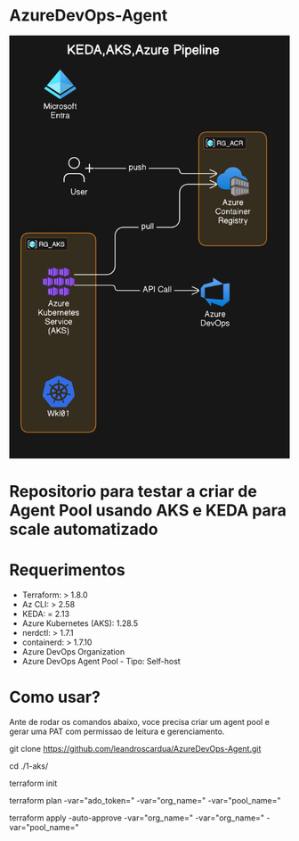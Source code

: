 # AzureDevOps-Agent

![alt text](https://github.com/leandroscardua/AzureDevOps-Agent/blob/main/keda_aks_azurepippeline.png?raw=true)

# Repositorio para testar a criar de Agent Pool usando AKS e KEDA para scale automatizado

# Requerimentos

- Terraform: > 1.8.0
- Az CLI: > 2.58
- KEDA: = 2.13
- Azure Kubernetes (AKS): 1.28.5
- nerdctl: > 1.7.1
- containerd: > 1.7.10
- Azure DevOps Organization
- Azure DevOps Agent Pool - Tipo: Self-host

# Como usar?

Ante de rodar os comandos abaixo, voce precisa criar um agent pool e gerar uma PAT com permissao de leitura e gerenciamento.

git clone https://github.com/leandroscardua/AzureDevOps-Agent.git

cd ./1-aks/

terraform init

terraform plan -var="ado_token=<coloca token aqui>" -var="org_name=<nome da organizacao>" -var="pool_name=<nome do pool agent>"

terraform apply -auto-approve -var="org_name=<nome da organizacao>" -var="org_name=<nome da organizacao>" -var="pool_name=<nome do pool agent>"
